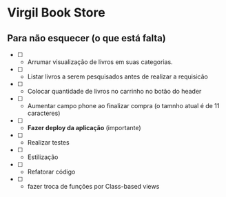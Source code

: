 # Virgil Book Store

## Para não esquecer (o que está falta)

- [ ] - Arrumar visualização de livros em suas categorias.
- [ ] - Listar livros a serem pesquisados antes de realizar a requisicão
- [ ] - Colocar quantidade de livros no carrinho no botão do header
- [ ] - Aumentar campo phone ao finalizar compra (o tamnho atual é de 11 caracteres)
- [ ] - **Fazer deploy da aplicação** (importante)
- [ ] - Realizar testes
- [ ] - Estilização 
- [ ] - Refatorar código
- [ ] - fazer troca de funções por Class-based views 


